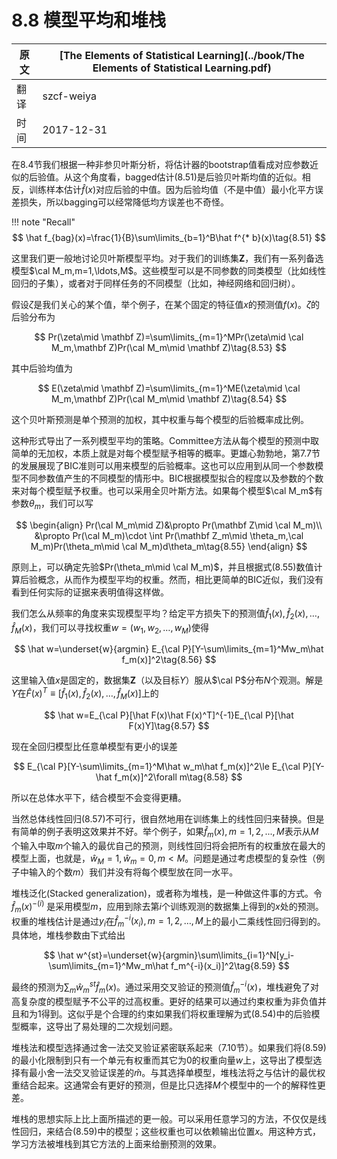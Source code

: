 # 8.8 模型平均和堆栈

| 原文   | [The Elements of Statistical Learning](../book/The Elements of Statistical Learning.pdf) |
| ---- | ---------------------------------------- |
| 翻译   | szcf-weiya                               |
| 时间   | 2017-12-31                               |

在8.4节我们根据一种非参贝叶斯分析，将估计器的bootstrap值看成对应参数近似的后验值。从这个角度看，bagged估计(8.51)是后验贝叶斯均值的近似。相反，训练样本估计$\hat f(x)$对应后验的中值。因为后验均值（不是中值）最小化平方误差损失，所以bagging可以经常降低均方误差也不奇怪。

!!! note "Recall"
    $$
    \hat f_{bag}(x)=\frac{1}{B}\sum\limits_{b=1}^B\hat f^{* b}(x)\tag{8.51}
    $$

这里我们更一般地讨论贝叶斯模型平均。对于我们的训练集$\mathbf Z$，我们有一系列备选模型$\cal M_m,m=1,\ldots,M$。这些模型可以是不同参数的同类模型（比如线性回归的子集），或者对于同样任务的不同模型（比如，神经网络和回归树）。

假设$\zeta$是我们关心的某个值，举个例子，在某个固定的特征值$x$的预测值$f(x)$。$\zeta$的后验分布为

$$
Pr(\zeta\mid \mathbf Z)=\sum\limits_{m=1}^MPr(\zeta\mid \cal M_m,\mathbf Z)Pr(\cal M_m\mid \mathbf Z)\tag{8.53}
$$

其中后验均值为

$$
E(\zeta\mid \mathbf Z)=\sum\limits_{m=1}^ME(\zeta\mid \cal M_m,\mathbf Z)Pr(\cal M_m\mid \mathbf Z)\tag{8.54}
$$

这个贝叶斯预测是单个预测的加权，其中权重与每个模型的后验概率成比例。

这种形式导出了一系列模型平均的策略。Committee方法从每个模型的预测中取简单的无加权，本质上就是对每个模型赋予相等的概率。更雄心勃勃地，第7.7节的发展展现了BIC准则可以用来模型的后验概率。这也可以应用到从同一个参数模型不同参数值产生的不同模型的情形中。BIC根据模型拟合的程度以及参数的个数来对每个模型赋予权重。也可以采用全贝叶斯方法。如果每个模型$\cal M_m$有参数$\theta_m$，我们可以写

$$
\begin{align}
Pr(\cal M_m\mid Z)&\propto Pr(\mathbf Z\mid \cal M_m)\\
&\propto Pr(\cal M_m)\cdot \int Pr(\mathbf Z_m\mid \theta_m,\cal M_m)Pr(\theta_m\mid \cal M_m)d\theta_m\tag{8.55}
\end{align}
$$

原则上，可以确定先验$Pr(\theta_m\mid \cal M_m)$，并且根据式(8.55)数值计算后验概念，从而作为模型平均的权重。然而，相比更简单的BIC近似，我们没有看到任何实际的证据来表明值得这样做。

我们怎么从频率的角度来实现模型平均？给定平方损失下的预测值$\hat f_1(x),\hat f_2(x),\ldots, \hat f_M(x)$，我们可以寻找权重$w=(w_1,w_2,\ldots,w_M)$使得

$$
\hat w=\underset{w}{argmin} E_{\cal P}[Y-\sum\limits_{m=1}^Mw_m\hat f_m(x)]^2\tag{8.56}
$$

这里输入值$x$是固定的，数据集$\mathbf Z$（以及目标$Y$）服从$\cal P$分布$N$个观测。解是$Y$在$\hat F(x)^T\equiv [\hat f_1(x), \hat f_2(x), \ldots, \hat f_M(x)]$上的

$$
\hat w=E_{\cal P}[\hat F(x)\hat F(x)^T]^{-1}E_{\cal P}[\hat F(x)Y]\tag{8.57}
$$

现在全回归模型比任意单模型有更小的误差

$$
E_{\cal P}[Y-\sum\limits_{m=1}^M\hat w_m\hat f_m(x)]^2\le E_{\cal P}[Y-\hat f_m(x)]^2\forall m\tag{8.58}
$$

所以在总体水平下，结合模型不会变得更糟。

当然总体线性回归(8.57)不可行，很自然地用在训练集上的线性回归来替换。但是有简单的例子表明这效果并不好。举个例子，如果$\hat f_m(x),m=1,2,...,M$表示从$M$个输入中取$m$个输入的最优自己的预测，则线性回归将会把所有的权重放在最大的模型上面，也就是，$\hat w_M=1,\hat w_m=0,m<M$。问题是通过考虑模型的复杂性（例子中输入的个数$m$）我们并没有将每个模型放在同一水平。

堆栈泛化(Stacked generalization)，或者称为堆栈，是一种做这件事的方式。令$\hat f_m(x)^{-(i)}$ 是采用模型$m$，应用到除去第$i$个训练观测的数据集上得到的$x$处的预测。权重的堆栈估计是通过$y_i$在$\hat f_m^{-i}(x_i),m=1,2,
\ldots,M$上的最小二乘线性回归得到的。具体地，堆栈参数由下式给出

$$
\hat w^{st}=\underset{w}{argmin}\sum\limits_{i=1}^N[y_i-\sum\limits_{m=1}^Mw_m\hat f_m^{-i}(x_i)]^2\tag{8.59}
$$

最终的预测为$\sum_m\hat w_m^{st}\hat f_m(x)$。通过采用交叉验证的预测值$\hat f_m^{-i}(x)$，堆栈避免了对高复杂度的模型赋予不公平的过高权重。更好的结果可以通过约束权重为非负值并且和为1得到。这似乎是个合理的约束如果我们将权重理解为式(8.54)中的后验模型概率，这导出了易处理的二次规划问题。

堆栈法和模型选择通过舍一法交叉验证紧密联系起来（7.10节）。如果我们将(8.59)的最小化限制到只有一个单元有权重而其它为0的权重向量$w$上，这导出了模型选择有最小舍一法交叉验证误差的$\hat m$。与其选择单模型，堆栈法将之与估计的最优权重结合起来。这通常会有更好的预测，但是比只选择$M$个模型中的一个的解释性更差。

堆栈的思想实际上比上面所描述的更一般。可以采用任意学习的方法，不仅仅是线性回归，来结合(8.59)中的模型；这些权重也可以依赖输出位置$x$。用这种方式，学习方法被堆栈到其它方法的上面来给删预测的效果。
